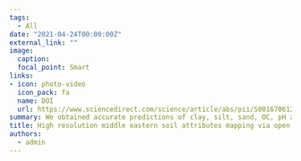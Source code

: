 ```yaml
---
tags:
  - All
date: "2021-04-24T00:00:00Z"
external_link: ""
image:
  caption: 
  focal_point: Smart
links:
- icon: photo-video
  icon_pack: fa
  name: DOI
  url: https://www.sciencedirect.com/science/article/abs/pii/S0016706120326458?via%3Dihub
summary: We obtained accurate predictions of clay, silt, sand, OC, pH and CCE for the middle eastern topsoils, with correct pedological correspondences, realistic spatial representations, and satisfactory levels of uncertainties. 
title: High resolution middle eastern soil attributes mapping via open data and cloud computing
authors: 
  - admin
---
```

